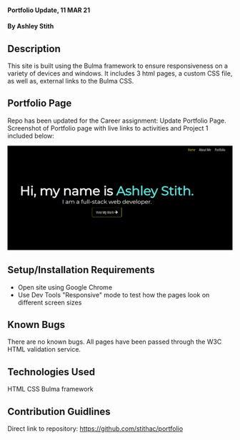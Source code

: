 #### Portfolio Update, 11 MAR 21

#### By Ashley Stith

## Description
This site is built using the Bulma framework to ensure responsiveness on a variety of devices and windows.  It includes 3 html pages, a custom CSS file, as well as, external links to the Bulma CSS.

## Portfolio Page
Repo has been updated for the Career assignment: Update Portfolio Page. Screenshot of Portfolio page with live links to activities and Project 1 included below:

![Portfolio Page](./img/portfolio-screenshot.PNG)

## Setup/Installation Requirements
* Open site using Google Chrome
* Use Dev Tools "Responsive" mode to test how the pages look on different screen sizes

## Known Bugs
There are no known bugs. All pages have been passed through the W3C HTML validation service.

## Technologies Used
HTML
CSS
Bulma framework

## Contribution Guidlines
Direct link to repository: https://github.com/stithac/portfolio

